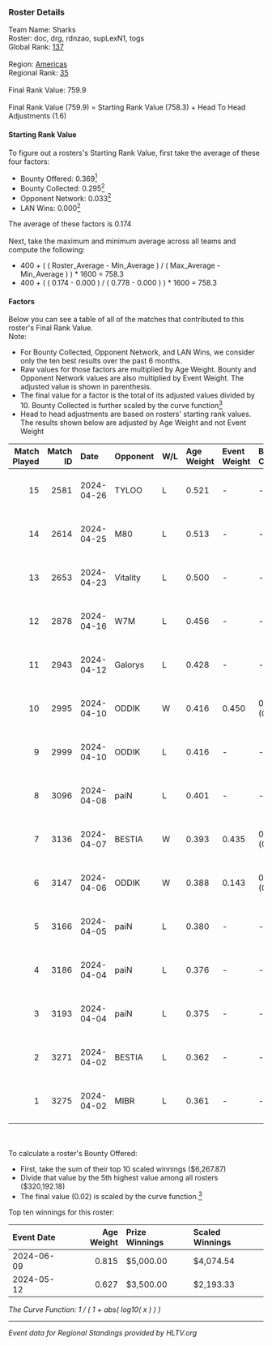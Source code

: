 ### Roster Details<br />
Team Name: Sharks<br />
Roster: doc, drg, rdnzao, supLexN1, togs<br />
Global Rank: [137](../standings_global.md)<br />
<br />
Region: [Americas]( ../standings_americas.md)<br />
Regional Rank: [35]( ../standings_americas.md)<br />
<br />
Final Rank Value:  759.9<br />
<br />
Final Rank Value (759.9) = Starting Rank Value (758.3) + Head To Head Adjustments (1.6)<br />

#### Starting Rank Value<br />
To figure out a rosters's Starting Rank Value, first take the average of these four factors:<br />
- Bounty Offered: 0.369[<sup>1</sup>](#table2)
- Bounty Collected: 0.295[<sup>2</sup>](#table1)
- Opponent Network: 0.033[<sup>2</sup>](#table1)
- LAN Wins: 0.000[<sup>2</sup>](#table1)

The average of these factors is 0.174<br />
<br />
Next, take the maximum and minimum average across all teams and compute the following:<br />
- 400 + ( ( Roster_Average - Min_Average ) / ( Max_Average - Min_Average ) ) * 1600 = 758.3
- 400 + ( ( 0.174 - 0.000 ) / ( 0.778 - 0.000 ) ) * 1600 = 758.3


#### Factors<br />
Below you can see a table of all of the matches that contributed to this roster's Final Rank Value.<br />
Note:<br />

- For Bounty Collected, Opponent Network, and LAN Wins, we consider only the ten best results over the past 6 months.
- Raw values for those factors are multiplied by Age Weight. Bounty and Opponent Network values are also multiplied by Event Weight. The adjusted value is shown in parenthesis.
- The final value for a factor is the total of its adjusted values divided by 10. Bounty Collected is further scaled by the curve function[<sup>3</sup>](#curveFunction)
- Head to head adjustments are based on rosters' starting rank values. The results shown below are adjusted by Age Weight and not Event Weight
<span id="table1"></span><br />


| Match Played | Match ID | Date       | Opponent | W/L | Age Weight | Event Weight | Bounty Collected | Opponent Network | LAN Wins  | H2H Adj. | Roster                            |
| -: | -: | :- | :- | :- | :- | :- | :- | :- | :- | -: | :- |
|           15 |     2581 | 2024-04-26 | TYLOO    | L   | 0.521      | -            | -                | -                | -         |    -8.13 | doc, drg, rdnzao, supLexN1, togs  |
|           14 |     2614 | 2024-04-25 | M80      | L   | 0.513      | -            | -                | -                | -         |    -1.14 | doc, drg, rdnzao, supLexN1, togs  |
|           13 |     2653 | 2024-04-23 | Vitality | L   | 0.500      | -            | -                | -                | -         |    -0.04 | doc, drg, rdnzao, supLexN1, togs  |
|           12 |     2878 | 2024-04-16 | W7M      | L   | 0.456      | -            | -                | -                | -         |    -5.96 | doc, drg, rdnzao, supLexN1, togs  |
|           11 |     2943 | 2024-04-12 | Galorys  | L   | 0.428      | -            | -                | -                | -         |    -4.47 | doc, drg, rdnzao, supLexN1, togs  |
|           10 |     2995 | 2024-04-10 | ODDIK    | W   | 0.416      | 0.450        | 0.099 (0.019)    | 0.805 (0.151)    | 0 (0.000) |     9.61 | doc, drg, lukiz, rdnzao, supLexN1 |
|            9 |     2999 | 2024-04-10 | ODDIK    | L   | 0.416      | -            | -                | -                | -         |    -3.50 | doc, drg, lukiz, rdnzao, supLexN1 |
|            8 |     3096 | 2024-04-08 | paiN     | L   | 0.401      | -            | -                | -                | -         |    -0.35 | doc, drg, rdnzao, supLexN1, togs  |
|            7 |     3136 | 2024-04-07 | BESTIA   | W   | 0.393      | 0.435        | 0.096 (0.016)    | 0.776 (0.133)    | 0 (0.000) |     9.64 | doc, drg, rdnzao, supLexN1, togs  |
|            6 |     3147 | 2024-04-06 | ODDIK    | W   | 0.388      | 0.143        | 0.099 (0.005)    | 0.805 (0.045)    | 0 (0.000) |     9.41 | doc, drg, gafolo, supLexN1, togs  |
|            5 |     3166 | 2024-04-05 | paiN     | L   | 0.380      | -            | -                | -                | -         |    -0.29 | doc, drg, gafolo, supLexN1, togs  |
|            4 |     3186 | 2024-04-04 | paiN     | L   | 0.376      | -            | -                | -                | -         |    -0.28 | doc, drg, gafolo, supLexN1, togs  |
|            3 |     3193 | 2024-04-04 | paiN     | L   | 0.375      | -            | -                | -                | -         |    -0.28 | doc, drg, gafolo, supLexN1, togs  |
|            2 |     3271 | 2024-04-02 | BESTIA   | L   | 0.362      | -            | -                | -                | -         |    -2.34 | doc, drg, rdnzao, supLexN1, togs  |
|            1 |     3275 | 2024-04-02 | MIBR     | L   | 0.361      | -            | -                | -                | -         |    -0.30 | doc, drg, rdnzao, supLexN1, togs  |

<br />
<span id="table2"></span><br />
To calculate a roster's Bounty Offered:<br />

- First, take the sum of their top 10 scaled winnings ($6,267.87)
- Divide that value by the 5th highest value among all rosters ($320,192.18)
- The final value (0.02) is scaled by the curve function.[<sup>3</sup>](#curveFunction)

Top ten winnings for this roster:<br />

| Event Date | Age Weight | Prize Winnings | Scaled Winnings |
| :- | -: | :- | :- |
| 2024-06-09 |      0.815 | $5,000.00      | $4,074.54       |
| 2024-05-12 |      0.627 | $3,500.00      | $2,193.33       |


<span id="curveFunction"></span>_The Curve Function: 1 / ( 1 + abs( log10( x ) ) )_<br />

---
_Event data for Regional Standings provided by HLTV.org_<br />

